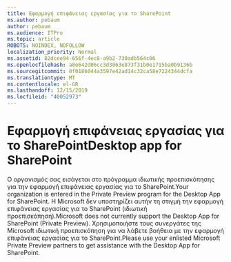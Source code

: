 ```yaml
---
title: Εφαρμογή επιφάνειας εργασίας για το SharePoint
ms.author: pebaum
author: pebaum
ms.audience: ITPro
ms.topic: article
ROBOTS: NOINDEX, NOFOLLOW
localization_priority: Normal
ms.assetid: 82dcee94-656f-4ec8-a9b2-730adb564c06
ms.openlocfilehash: a8e642d06cc3d3863e873f31b0e1715ba0b9136b
ms.sourcegitcommit: 0f0186044a3597e42ad14c32ca58e7224344dcfa
ms.translationtype: MT
ms.contentlocale: el-GR
ms.lasthandoff: 12/15/2019
ms.locfileid: "40052973"
---
```

# <a name="desktop-app-for-sharepoint"></a><span data-ttu-id="ea11c-102">Εφαρμογή επιφάνειας εργασίας για το SharePoint</span><span class="sxs-lookup"><span data-stu-id="ea11c-102">Desktop app for SharePoint</span></span>

<span data-ttu-id="ea11c-103">Ο οργανισμός σας εισάγεται στο πρόγραμμα ιδιωτικής προεπισκόπησης για την εφαρμογή επιφάνειας εργασίας για το SharePoint.</span><span class="sxs-lookup"><span data-stu-id="ea11c-103">Your organization is entered in the Private Preview program for the Desktop App for SharePoint.</span></span> <span data-ttu-id="ea11c-104">Η Microsoft δεν υποστηρίζει αυτήν τη στιγμή την εφαρμογή επιφάνειας εργασίας για το SharePoint (ιδιωτική προεπισκόπηση).</span><span class="sxs-lookup"><span data-stu-id="ea11c-104">Microsoft does not currently support the Desktop App for SharePoint (Private Preview).</span></span> <span data-ttu-id="ea11c-105">Χρησιμοποιήστε τους συνεργάτες της Microsoft ιδιωτική προεπισκόπηση για να λάβετε βοήθεια με την εφαρμογή επιφάνειας εργασίας για το SharePoint.</span><span class="sxs-lookup"><span data-stu-id="ea11c-105">Please use your enlisted Microsoft Private Preview partners to get assistance with the Desktop App for SharePoint.</span></span>
